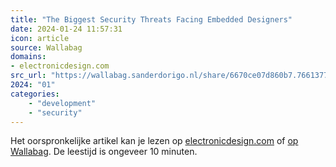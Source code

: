 ```yaml
---
title: "The Biggest Security Threats Facing Embedded Designers"
date: 2024-01-24 11:57:31
icon: article
source: Wallabag
domains:
- electronicdesign.com
src_url: "https://wallabag.sanderdorigo.nl/share/6670ce07d860b7.76613773"
2024: "01"
categories:
    - "development"
    - "security"
---
```

Het oorspronkelijke artikel kan je lezen op [electronicdesign.com](https://www.electronicdesign.com/technologies/communications/iot/article/21801529/the-biggest-security-threats-facing-embedded-designers) of [op Wallabag](https://wallabag.sanderdorigo.nl/share/6670ce07d860b7.76613773). De leestijd is ongeveer 10 minuten.